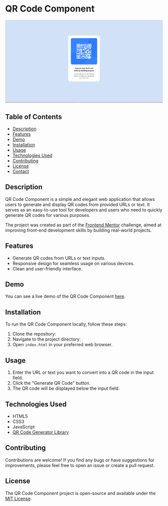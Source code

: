 # QR Code Component

<div align="center">
  <img src="Screenshot 2023-07-26 185629.png" alt="Project Image">
</div>

## Table of Contents

- [Description](#description)
- [Features](#features)
- [Demo](#demo)
- [Installation](#installation)
- [Usage](#usage)
- [Technologies Used](#technologies-used)
- [Contributing](#contributing)
- [License](#license)
- [Contact](#contact)

## Description

QR Code Component is a simple and elegant web application that allows users to generate and display QR codes from provided URLs or text. It serves as an easy-to-use tool for developers and users who need to quickly generate QR codes for various purposes.

The project was created as part of the [Frontend Mentor](https://www.frontendmentor.io/) challenge, aimed at improving front-end development skills by building real-world projects.

## Features

- Generate QR codes from URLs or text inputs.
- Responsive design for seamless usage on various devices.
- Clean and user-friendly interface.

## Demo

You can see a live demo of the QR Code Component [here]([https://your-demo-url.com](https://gaurav23v.github.io/QR_Code_Component/)).

## Installation

To run the QR Code Component locally, follow these steps:

1. Clone the repository:
2. Navigate to the project directory:
3. Open `index.html` in your preferred web browser.

## Usage

1. Enter the URL or text you want to convert into a QR code in the input field.
2. Click the "Generate QR Code" button.
3. The QR code will be displayed below the input field.

## Technologies Used

- HTML5
- CSS3
- JavaScript
- [QR Code Generator Library](https://github.com/davidshimjs/qrcodejs)

## Contributing

Contributions are welcome! If you find any bugs or have suggestions for improvements, please feel free to open an issue or create a pull request.

## License

The QR Code Component project is open-source and available under the [MIT License](LICENSE).



